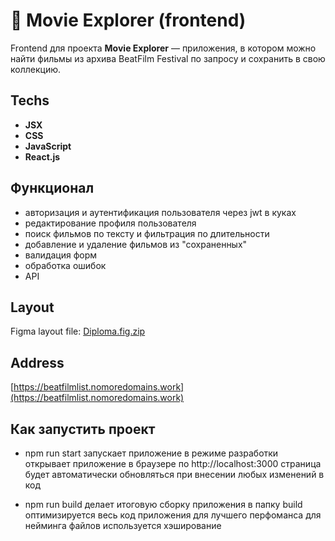 # :popcorn: Movie Explorer (frontend)

Frontend для проекта **Movie Explorer** — приложения, в котором можно найти фильмы из архива BeatFilm Festival по запросу и сохранить в свою коллекцию.

## Techs

- **JSX**
- **CSS**
- **JavaScript**
- **React.js**

## Функционал
- авторизация и аутентификация пользователя через jwt в куках
- редактирование профиля пользователя
- поиск фильмов по тексту и фильтрация по длительности
- добавление и удаление фильмов из "сохраненных"
- валидация форм
- обработка ошибок
- API

## Layout

Figma layout file: [Diploma.fig.zip](https://disk.yandex.ru/d/9bwqjAkUbpB18A)

## Address

[https://beatfilmlist.nomoredomains.work](https://beatfilmlist.nomoredomains.work)


## Как запустить проект

* npm run start
запускает приложение в режиме разработки
открывает приложение в браузере по http://localhost:3000
страница будет автоматически обновляться при внесении любых изменений в код

* npm run build
делает итоговую сборку приложения в папку build
оптимизируется весь код приложения для лучшего перфоманса
для нейминга файлов используется хэширование
